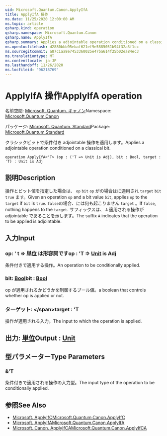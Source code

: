 ```yaml
---
uid: Microsoft.Quantum.Canon.ApplyIfA
title: ApplyIfA 操作
ms.date: 11/25/2020 12:00:00 AM
ms.topic: article
qsharp.kind: operation
qsharp.namespace: Microsoft.Quantum.Canon
qsharp.name: ApplyIfA
qsharp.summary: Applies a adjointable operation conditioned on a classical bit.
ms.openlocfilehash: d2880bbb95ebaf621ef9e5885051b94f32a3f1cc
ms.sourcegitcommit: a87c1aa8e7453360025e47ba614f25b02ea84ec3
ms.translationtype: MT
ms.contentlocale: ja-JP
ms.lasthandoff: 11/26/2020
ms.locfileid: "96218769"
---
```

# <a name="applyifa-operation"></a><span data-ttu-id="38004-102">ApplyIfA 操作</span><span class="sxs-lookup"><span data-stu-id="38004-102">ApplyIfA operation</span></span>

<span data-ttu-id="38004-103">名前空間: [Microsoft. Quantum. キャノン](xref:Microsoft.Quantum.Canon)</span><span class="sxs-lookup"><span data-stu-id="38004-103">Namespace: [Microsoft.Quantum.Canon](xref:Microsoft.Quantum.Canon)</span></span>

<span data-ttu-id="38004-104">パッケージ: [Microsoft. Quantum. Standard](https://nuget.org/packages/Microsoft.Quantum.Standard)</span><span class="sxs-lookup"><span data-stu-id="38004-104">Package: [Microsoft.Quantum.Standard](https://nuget.org/packages/Microsoft.Quantum.Standard)</span></span>


<span data-ttu-id="38004-105">クラシックビットで条件付き adjointable 操作を適用します。</span><span class="sxs-lookup"><span data-stu-id="38004-105">Applies a adjointable operation conditioned on a classical bit.</span></span>

```qsharp
operation ApplyIfA<'T> (op : ('T => Unit is Adj), bit : Bool, target : 'T) : Unit is Adj
```


## <a name="description"></a><span data-ttu-id="38004-106">説明</span><span class="sxs-lookup"><span data-stu-id="38004-106">Description</span></span>

<span data-ttu-id="38004-107">操作とビット値を指定した場合は、 `op` `bit` `op` がの場合はに適用され `target` `bit` `true` ます。</span><span class="sxs-lookup"><span data-stu-id="38004-107">Given an operation `op` and a bit value `bit`, applies `op` to the `target` if `bit` is `true`.</span></span> <span data-ttu-id="38004-108">`false`の場合、には何も起こりません `target` 。</span><span class="sxs-lookup"><span data-stu-id="38004-108">If `false`, nothing happens to the `target`.</span></span>
<span data-ttu-id="38004-109">サフィックスは、 `A` 適用される操作が adjointable であることを示します。</span><span class="sxs-lookup"><span data-stu-id="38004-109">The suffix `A` indicates that the operation to be applied is adjointable.</span></span>

## <a name="input"></a><span data-ttu-id="38004-110">入力</span><span class="sxs-lookup"><span data-stu-id="38004-110">Input</span></span>

### <a name="op--t--unit--is-adj"></a><span data-ttu-id="38004-111">op: ' t => [単位](xref:microsoft.quantum.lang-ref.unit)  は形容詞です</span><span class="sxs-lookup"><span data-stu-id="38004-111">op : 'T => [Unit](xref:microsoft.quantum.lang-ref.unit)  is Adj</span></span>

<span data-ttu-id="38004-112">条件付きで適用する操作。</span><span class="sxs-lookup"><span data-stu-id="38004-112">An operation to be conditionally applied.</span></span>


### <a name="bit--bool"></a><span data-ttu-id="38004-113">bit: [Bool](xref:microsoft.quantum.lang-ref.bool)</span><span class="sxs-lookup"><span data-stu-id="38004-113">bit : [Bool](xref:microsoft.quantum.lang-ref.bool)</span></span>

<span data-ttu-id="38004-114">op が適用されるかどうかを制御するブール値。</span><span class="sxs-lookup"><span data-stu-id="38004-114">a boolean that controls whether op is applied or not.</span></span>


### <a name="target--t"></a><span data-ttu-id="38004-115">ターゲット: \</span><span class="sxs-lookup"><span data-stu-id="38004-115">target : 'T</span></span>

<span data-ttu-id="38004-116">操作が適用される入力。</span><span class="sxs-lookup"><span data-stu-id="38004-116">The input to which the operation is applied.</span></span>



## <a name="output--unit"></a><span data-ttu-id="38004-117">出力: [単位](xref:microsoft.quantum.lang-ref.unit)</span><span class="sxs-lookup"><span data-stu-id="38004-117">Output : [Unit](xref:microsoft.quantum.lang-ref.unit)</span></span>



## <a name="type-parameters"></a><span data-ttu-id="38004-118">型パラメーター</span><span class="sxs-lookup"><span data-stu-id="38004-118">Type Parameters</span></span>

### <a name="t"></a><span data-ttu-id="38004-119">&</span><span class="sxs-lookup"><span data-stu-id="38004-119">'T</span></span>

<span data-ttu-id="38004-120">条件付きで適用される操作の入力型。</span><span class="sxs-lookup"><span data-stu-id="38004-120">The input type of the operation to be conditionally applied.</span></span>

## <a name="see-also"></a><span data-ttu-id="38004-121">参照</span><span class="sxs-lookup"><span data-stu-id="38004-121">See Also</span></span>

- [<span data-ttu-id="38004-122">Microsoft. ApplyIfC</span><span class="sxs-lookup"><span data-stu-id="38004-122">Microsoft.Quantum.Canon.ApplyIfC</span></span>](xref:Microsoft.Quantum.Canon.ApplyIfC)
- [<span data-ttu-id="38004-123">Microsoft. ApplyIfA</span><span class="sxs-lookup"><span data-stu-id="38004-123">Microsoft.Quantum.Canon.ApplyIfA</span></span>](xref:Microsoft.Quantum.Canon.ApplyIfA)
- [<span data-ttu-id="38004-124">Microsoft. Canon. ApplyIfCA</span><span class="sxs-lookup"><span data-stu-id="38004-124">Microsoft.Quantum.Canon.ApplyIfCA</span></span>](xref:Microsoft.Quantum.Canon.ApplyIfCA)
